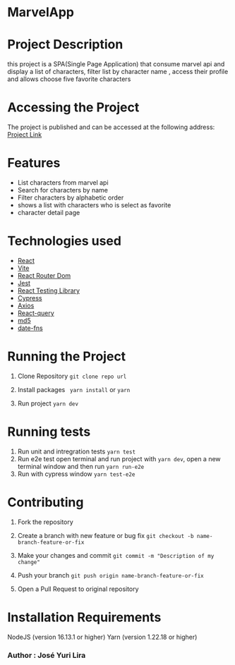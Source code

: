 # MarvelApp

# Project Description

this project is a SPA(Single Page Application) that consume marvel api and display a list of characters, filter list by character name , access their profile and allows choose five favorite characters

# Accessing the Project

The project is published and can be accessed at the following address: [Project Link](https://cosmic-salamander-758372.netlify.app/)

# Features

- List characters from marvel api
- Search for characters by name
- Filter characters by alphabetic order
- shows a list with characters who is select as favorite
- character detail page

# Technologies used

- [React](https://pt-br.reactjs.org/)
- [Vite](https://vitejs.dev/)
- [React Router Dom](https://reactrouter.com/web/guides/quick-start)
- [Jest](https://jestjs.io/)
- [React Testing Library](https://testing-library.com/docs/react-testing-library/intro/)
- [Cypress](https://www.cypress.io/)
- [Axios](https://axios-http.com/ptbr/docs/intro)
- [React-query](https://tanstack.com/query/v3/docs/react/overview)
- [md5](https://github.com/pvorb/node-md5#readme)
- [date-fns](https://date-fns.org/)

# Running the Project

1. Clone Repository
   `git clone repo url`
2. Install packages
   ` yarn install` or `yarn`

3. Run project
   `yarn dev`

# Running tests

1. Run unit and intregration tests
   `yarn test`
2. Run e2e test
   open terminal and run project with `yarn dev`, open a new terminal window and then run `yarn run-e2e`
3. Run with cypress window
   `yarn test-e2e`

# Contributing

1. Fork the repository

2. Create a branch with new feature or bug fix
   `git checkout -b name-branch-feature-or-fix`
3. Make your changes and commit
   `git commit -m "Description of my change"`
4. Push your branch
   `git push origin name-branch-feature-or-fix `
5. Open a Pull Request to original repository

# Installation Requirements

NodeJS (version 16.13.1 or higher)
Yarn (version 1.22.18 or higher)

### Author : José Yuri Lira
